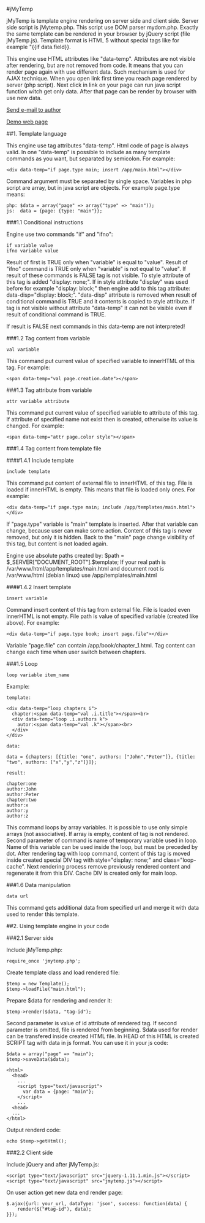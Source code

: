 #jMyTemp

jMyTemp is template engine rendering on server side and client side. Server side script is jMytemp.php. This script use DOM parser mydom.php. Exactly the same template can be rendered in your browser by jQuery script (file jMyTemp.js). Template format is HTML 5 without special tags like for example "{{if data.field}}.

This engine use HTML attributes like "data-temp". Attributes are not visible after rendering, but are not removed from code. It means that you can render page again with use different data. Such mechanism is used for AJAX technique. When you open link first time you reach page rendered by server (php script). Next click in link on your page can run java script function witch get only data. After that page can be render by browser with use new data.

<a href="mailto:jaroslaw.posadzy@onet.pl">Send e-mail to author</a>

<a href="http://localhost/app/en/book">Demo web page</a>

##1. Template language

This engine use tag attributes "data-temp". Html code of page is always valid. In one "data-temp" is possible to include as many template commands as you want, but separated by semicolon. For example:

```
<div data-temp="if page.type main; insert /app/main.html"></div> 
```

Command argument must be separated by single space. Variables in php script are array, but in java script are objects. For example page.type means:

```
php: $data = array("page" => array("type" => "main"));
js:  data = {page: {type: "main"}};
```

###1.1 Conditional instructions

Engine use two commands "if" and "ifno":

```
if variable value
ifno variable value
```
Result of first is TRUE only when "variable" is equal  to "value". Result of "ifno" command is TRUE only when "variable" is not equal to "value". If result of these commands is FALSE tag is not visible. To style attribute of this tag is added "display: none;". If in style attribute "display" was used before for example "display: block;" then engine add to this tag attribute: data-disp="display: block;". "data-disp" attribute is removed when result of conditional command is TRUE and it contents is copied to style attribute. If tag is not visible without attribute "data-temp" it can not be visible even if result of conditional command is TRUE.

If result is FALSE next commands in this data-temp are not interpreted!

###1.2 Tag content from variable

```
val variable
```
This command put current value of specified variable to innerHTML of this tag. For example:

```
<span data-temp="val page.creation.date"></span>
```
###1.3 Tag attribute from variable

```
attr variable attribute
```
This command put current value of specified variable to attribute of this tag. If attribute of specified name not exist then is created, otherwise its value is changed. For example:

```
<span data-temp="attr page.color style"></span>
```
###1.4 Tag content from template file

####1.4.1 Include template

```
include template
```
This command put content of external file to innerHTML of this tag. File is loaded if innerHTML is empty. This means that file is loaded only ones. For example:

```
<div data-temp="if page.type main; include /app/templates/main.html"></div>
```
If "page.type" variable is "main" template is inserted. After that variable can change, because user can make some action. Content of this tag is never removed, but only it is hidden. Back to the "main" page change visibility of this tag, but content is not loaded again.

Engine use absolute paths created by: $path = $_SERVER["DOCUMENT_ROOT"].$template; If your real path is /var/www/html/app/templates/main.html and document root is /var/www/html (debian linux) use /app/templates/main.html

####1.4.2 Insert template

```
insert variable
```
Command insert content of this tag from external file. File is loaded even innerHTML is not empty. File path is value of specified variable (created like above). For example:

```
<div data-temp="if page.type book; insert page.file"></div>
```
Variable "page.file" can contain /app/book/chapter_1.html. Tag content can change each time when user switch between chapters.

###1.5 Loop

```
loop variable item_name
```
Example:

```
template:

<div data-temp="loop chapters i">
  chapter:<span data-temp="val .i.title"></span><br>
  <div data-temp="loop .i.authors k">
    autor:<span data-temp="val .k"></span><br>
  </div>
</div>

data:

data = {chapters: [{title: "one", authors: ["John","Peter"]}, {title: "two", authors: ["x","y","z"]}]};

result:

chapter:one
author:John
author:Peter
chapter:two
author:x
author:y
author:z
```
This command loops by array variables. It is possible to use only simple arrays (not associative). If array is empty, content of tag is not rendered. Second parameter of command is name of temporary variable used in loop. Name of this variable can be used inside the loop, but must be preceded by dot. After rendering tag with loop command, content of this tag is moved inside created special DIV tag with style="display: none;" and  class="loop-cache". Next rendering process remove previously rendered content and regenerate it from this DIV. Cache DIV is created only for main loop.

###1.6 Data manipulation

```
data url
```
This command gets additional data from specified url and merge it with data used to render this template. 

##2. Using template engine in your code

###2.1 Server side

Include jMyTemp.php:

```
require_once 'jmytemp.php';
```
Create template class and load rendered file:

```
$temp = new Template();
$temp->loadFile("main.html");
```
Prepare $data for rendering and render it:
```
$temp->render($data, "tag-id");
```
Second parameter is value of id attribute of rendered tag. If second parameter is omitted, file is rendered from beginning. $data used for render can be transfered inside created HTML file. In HEAD of this HTML is created SCRIPT tag with data in js format. You can use it in your js code:
```
$data = array("page" => "main");
$temp->saveData($data);

<html>
  <head>
    ...
    <script type="text/javascript">
      var data = {page: "main"};
    </script>
    ...
  <head>
  ...
</html>
```
Output renderd code:
```
echo $temp->getHtml();
```
###2.2 Client side

Include jQuery and after jMyTemp.js:

```
<script type="text/javascript" src="jquery-1.11.1.min.js"></script>
<script type="text/javascript" src="jmytemp.js"></script>
```
On user action get new data end render page:
```
$.ajax({url: your_url, dataType: 'json', success: function(data) {
	render($("#tag-id"), data);
}});
```

